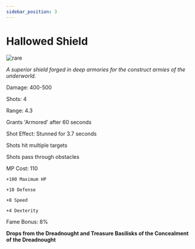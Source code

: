 ```yaml
---
sidebar_position: 3
---
```


# Hallowed Shield

![rare](https://vwiki.valorserver.com/api/item/picture/hallowed%20shield)

<i>A superior shield forged in deep armories for the construct armies of the underworld.</i>

Damage: 400-500

Shots: 4

Range: 4.3

Grants 'Armored' after 60 seconds

Shot Effect: Stunned for 3.7 seconds

Shots hit multiple targets

Shots pass through obstacles

MP Cost: 110

    +100 Maximum HP
    
    +10 Defense
    
    +8 Speed
    
    +4 Dexterity
    
Fame Bonus: 8%

**Drops from the Dreadnought and Treasure Basilisks of the Concealment of the Dreadnought**
